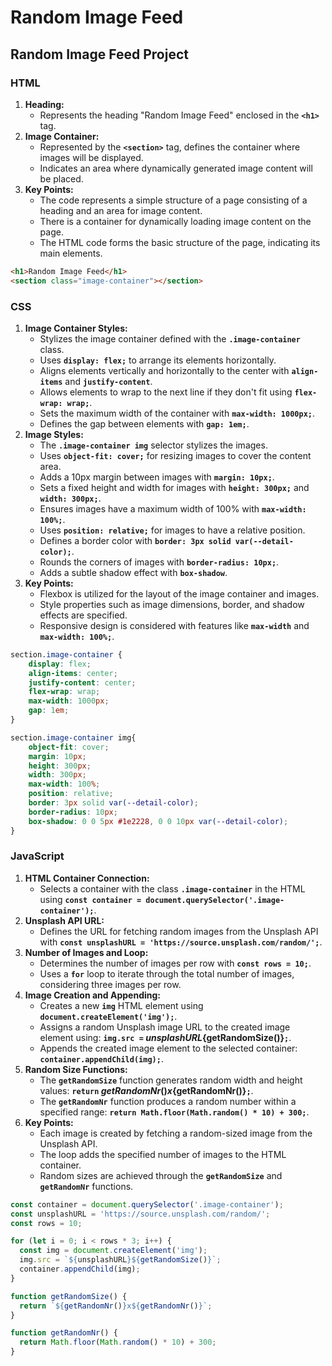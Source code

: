# Random Image Feed

## Random Image Feed Project

### HTML

1. **Heading:**
    - Represents the heading "Random Image Feed" enclosed in the **`<h1>`** tag.
2. **Image Container:**
    - Represented by the **`<section>`** tag, defines the container where images will be displayed.
    - Indicates an area where dynamically generated image content will be placed.
3. **Key Points:**
    - The code represents a simple structure of a page consisting of a heading and an area for image content.
    - There is a container for dynamically loading image content on the page.
    - The HTML code forms the basic structure of the page, indicating its main elements.

```html
<h1>Random Image Feed</h1>
<section class="image-container"></section>
```

### CSS

1. **Image Container Styles:**
    - Stylizes the image container defined with the **`.image-container`** class.
    - Uses **`display: flex;`** to arrange its elements horizontally.
    - Aligns elements vertically and horizontally to the center with **`align-items`** and **`justify-content`**.
    - Allows elements to wrap to the next line if they don't fit using **`flex-wrap: wrap;`**.
    - Sets the maximum width of the container with **`max-width: 1000px;`**.
    - Defines the gap between elements with **`gap: 1em;`**.
2. **Image Styles:**
    - The **`.image-container img`** selector stylizes the images.
    - Uses **`object-fit: cover;`** for resizing images to cover the content area.
    - Adds a 10px margin between images with **`margin: 10px;`**.
    - Sets a fixed height and width for images with **`height: 300px;`** and **`width: 300px;`**.
    - Ensures images have a maximum width of 100% with **`max-width: 100%;`**.
    - Uses **`position: relative;`** for images to have a relative position.
    - Defines a border color with **`border: 3px solid var(--detail-color);`**.
    - Rounds the corners of images with **`border-radius: 10px;`**.
    - Adds a subtle shadow effect with **`box-shadow`**.
3. **Key Points:**
    - Flexbox is utilized for the layout of the image container and images.
    - Style properties such as image dimensions, border, and shadow effects are specified.
    - Responsive design is considered with features like **`max-width`** and **`max-width: 100%;`**.

```css
section.image-container {
    display: flex;
    align-items: center;
    justify-content: center;
    flex-wrap: wrap;
    max-width: 1000px;
    gap: 1em;
}

section.image-container img{
    object-fit: cover;
    margin: 10px;
    height: 300px;
    width: 300px;
    max-width: 100%;
    position: relative;
    border: 3px solid var(--detail-color);
    border-radius: 10px;
    box-shadow: 0 0 5px #1e2228, 0 0 10px var(--detail-color);
}
```

### JavaScript

1. **HTML Container Connection:**
    - Selects a container with the class **`.image-container`** in the HTML using **`const container = document.querySelector('.image-container');`**.
2. **Unsplash API URL:**
    - Defines the URL for fetching random images from the Unsplash API with **`const unsplashURL = 'https://source.unsplash.com/random/';`**.
3. **Number of Images and Loop:**
    - Determines the number of images per row with **`const rows = 10;`**.
    - Uses a **`for`** loop to iterate through the total number of images, considering three images per row.
4. **Image Creation and Appending:**
    - Creates a new **`img`** HTML element using **`document.createElement('img');`**.
    - Assigns a random Unsplash image URL to the created image element using: **`img.src =` ${unsplashURL}${getRandomSize()}`;`**.
    - Appends the created image element to the selected container: **`container.appendChild(img);`**.
5. **Random Size Functions:**
    - The **`getRandomSize`** function generates random width and height values: **`return` ${getRandomNr()}x${getRandomNr()}`;`**.
    - The **`getRandomNr`** function produces a random number within a specified range: **`return Math.floor(Math.random() * 10) + 300;`**.
6. **Key Points:**
    - Each image is created by fetching a random-sized image from the Unsplash API.
    - The loop adds the specified number of images to the HTML container.
    - Random sizes are achieved through the **`getRandomSize`** and **`getRandomNr`** functions.

```jsx
const container = document.querySelector('.image-container');
const unsplashURL = 'https://source.unsplash.com/random/';
const rows = 10;

for (let i = 0; i < rows * 3; i++) {
  const img = document.createElement('img');
  img.src = `${unsplashURL}${getRandomSize()}`;
  container.appendChild(img);
}

function getRandomSize() {
  return `${getRandomNr()}x${getRandomNr()}`;
}

function getRandomNr() {
  return Math.floor(Math.random() * 10) + 300;
}
```
